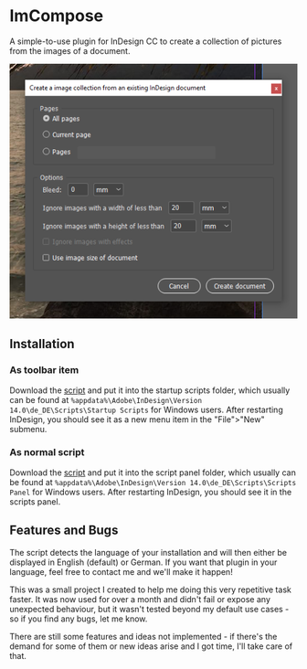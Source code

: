 # ImCompose
A simple-to-use plugin for InDesign CC to create a collection of pictures from the images of a document.

![alt Screenshot of main window](./media/screenshot_main.png "Screenshot of main window")

## Installation
### As toolbar item
Download the [script](./ImCompose.jsx) and put it into the startup scripts folder, which usually can be found at `%appdata%\Adobe\InDesign\Version 14.0\de_DE\Scripts\Startup Scripts` for Windows users. After restarting InDesign, you should see it as a new menu item in the "File">"New" submenu.
### As normal script
Download the [script](./ImCompose.jsx) and put it into the script panel folder, which usually can be found at `%appdata%\Adobe\InDesign\Version 14.0\de_DE\Scripts\Scripts Panel` for Windows users. 
After restarting InDesign, you should see it in the scripts panel.

## Features and Bugs
The script detects the language of your installation and will then either be displayed in English (default) or German. If you want that plugin in your language, feel free to contact me and we'll make it happen! 

This was a small project I created to help me doing this very repetitive task faster. It was now used for over a month and didn't fail or expose any unexpected behaviour, but it wasn't tested beyond my default use cases - so if you find any bugs, let me know.

There are still some features and ideas not implemented - if there's the demand for some of them or new ideas arise and I got time, I'll take care of that.
